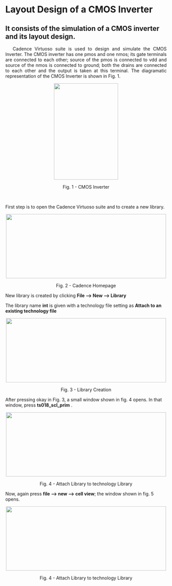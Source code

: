 # Layout Design of a CMOS Inverter
## It consists of the simulation of a CMOS inverter and its layout design.
<p align="justify"> &emsp; Cadence Virtuoso suite is used to design and simulate the CMOS Inverter. The CMOS inverter has one pmos and one nmos; its gate terminals are connected to each other; source of the pmos is connected to vdd and source of the nmos is connected to ground; both the drains are connected to each other and the output is taken at this terminal. The diagramatic representation of the CMOS Inverter is shown in Fig. 1.</p>

<p align="center">
<img src="https://user-images.githubusercontent.com/73669849/206872969-310954d0-14a0-4432-8b9b-8269a655ce2b.png" width="200" height="300">
</p>
<p align = "center">
Fig. 1 - CMOS Inverter
</p>

<p align="justify"> &emsp;
  
First step is to open the Cadence Virtuoso suite and to create a new library.

<p align="center">
<img src="https://user-images.githubusercontent.com/73669849/206873639-4292d4da-5301-4c83-a71f-bd3f28dd6dff.JPG" width="500" height="200">
</p>
<p align = "center">
Fig. 2 - Cadence Homepage
</p>

New library is created by clicking **File --> New --> Library**

The library name **int** is given with a technology file setting as **Attach to an existing technology file**

<p align="center">
<img src="https://user-images.githubusercontent.com/73669849/206873748-d26ccd5b-e19d-406c-86f7-06978d409748.JPG" width="500" height="200">
</p>
<p align = "center">
Fig. 3 - Library Creation
</p>

After pressing okay in Fig. 3, a small window shown in fig. 4 opens. In that window, press **ts018_scl_prim** \.

<p align="center">
<img src="https://user-images.githubusercontent.com/73669849/206874001-79cdc81a-a605-4ca2-a0b0-f45effb04821.JPG" width="500" height="200">
</p>
<p align = "center">
Fig. 4 - Attach Library to technology Library
</p>

Now, again press **file --> new --> cell view**; the window shown in fig. 5 opens.



<p align="center">
<img src="https://user-images.githubusercontent.com/73669849/206874001-79cdc81a-a605-4ca2-a0b0-f45effb04821.JPG" width="500" height="200">
</p>
<p align = "center">
Fig. 4 - Attach Library to technology Library
</p>
